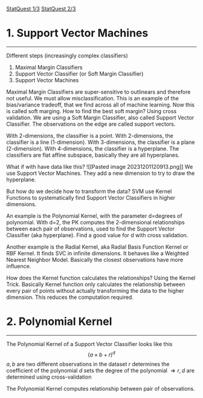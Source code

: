 [StatQuest 1/3](https://www.youtube.com/watch?v=efR1C6CvhmE)
[StatQuest 2/3](https://www.youtube.com/watch?v=Toet3EiSFcM)
# 1. Support Vector Machines
---
Different steps (increasingly complex classifiers)
1. Maximal Margin Classifiers
2. Support Vector Classifier (or Soft Margin Classifier)
3. Support Vector Machines

Maximal Margin Classifiers are super-sensitive to outlinears and therefore not useful.
We must allow misclassification.
This is an example of the bias/variance tradeoff, that we find across all of machine learning.
Now this is called soft marging.
How to find the best soft margin? Using cross validation.
We are using a Soft Margin Classifier, also called Support Vector Classifier.
The observations on the edge are called support vectors.

With 2-dimensions, the classifier is a point.
With 2-dimensions, the classifier is a line (1-dimension).
With 3-dimensions, the classifier is a plane (2-dimension).
With 4-dimensions, the classifier is a hyperplane.
The classifiers are flat affine subspace, basically they are all hyperplanes.

What if with have data like this?
![[Pasted image 20231201120913.png]]
We use Support Vector Machines.
They add a new dimension to try to draw the hyperplane.

But how do we decide how to transform the data?
SVM use Kernel Functions to systematically find Support Vector Classifiers in higher dimensions.

An example is the Polynomial Kernel, with the parameter d=degrees of polynomial.
With d=2, the PK computes the 2-dimensional relationships between each pair of observations, used to find the Support Vector Classifier (aka hyperplane).
Find a good value for d with cross validation.

Another example is the Radial Kernel, aka Radial Basis Function Kernel or RBF Kernel.
It finds SVC in infinite dimensions.
It behaves like a Weighted Nearest Neighbor Model.
Basically the closest observations have more influence.

How does the Kernel function calculates the relationships?
Using the Kernel Trick.
Basically Kernel function only calculates the relationship between every pair of points without actually transforming the data to the higher dimension.
This reduces the computation required.

# 2. Polynomial Kernel
---
The Polynomial Kernel of a Support Vector Classifier looks like this $$(a\times b+r)^d$$
$a,b$ are two different observations in the dataset
$r$ determines the coefficient of the polynomial
$d$ sets the degree of the polynomial
$\Rightarrow r,d$ are determined using cross-validation

The Polynomial Kernel computes relationship between pair of observations. 




